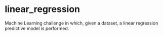 # linear_regression
Machine Learning challenge in which, given a dataset, a linear regression predictive model is performed. 

